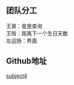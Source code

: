 ## 团队分工
王昊：星座查询  
王晗：距离下一个生日天数  
左运扬：界面


## Github地址
[subject4](https://github.com/radagast2/subject4)